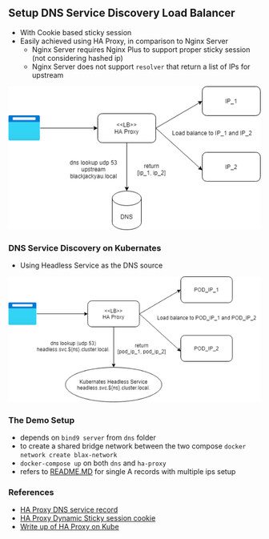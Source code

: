 ## Setup DNS Service Discovery Load Balancer
- With Cookie based sticky session
- Easily achieved using HA Proxy, in comparison to Nginx Server
    - Nginx Server requires Nginx Plus to support proper sticky session (not considering hashed ip)
    - Nginx Server does not support `resolver` that return a list of IPs for upstream

![alt DNS Service Discovery](ha-proxy-dns-service-discovery.png)

### DNS Service Discovery on Kubernates
- Using Headless Service as the DNS source

![alt DNS Service Discovery on Kubernates](ha-on-kube.png)

### The Demo Setup
- depends on `bind9 server` from `dns` folder
- to create a shared bridge network between the two compose `docker network create blax-network`
- `docker-compose up` on both `dns` and `ha-proxy`
- refers to [README.MD](../dns/README.MD) for single A records with multiple ips setup

### References
- [HA Proxy DNS service record](https://www.haproxy.com/documentation/aloha/9-5/traffic-management/lb-layer7/dns-srv-records/)
- [HA Proxy Dynamic Sticky session cookie](https://www.haproxy.com/blog/whats-new-haproxy-1-8/#dynamic-cookies)
- [Write up of HA Proxy on Kube](https://www.securityandit.com/network/haproxy-for-service-discovery-in-kubernetes/)